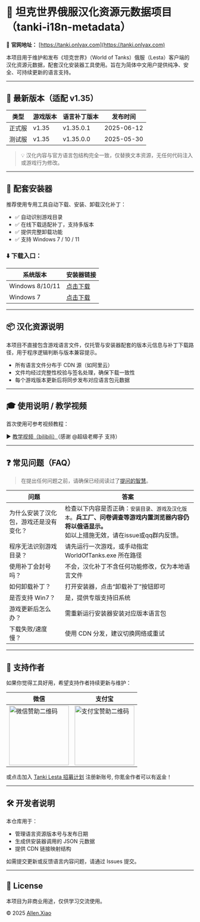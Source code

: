 # 🧭 坦克世界俄服汉化资源元数据项目（tanki-i18n-metadata）
🔗 **官网地址：** [https://tanki.onlyax.com](https://tanki.onlyax.com)

本项目用于维护和发布《坦克世界》（World of Tanks）俄服（Lesta）客户端的汉化资源元数据，配套汉化安装器工具使用。旨在为简体中文用户提供纯净、安全、可持续更新的语言支持。

---

## 📰 最新版本（适配 v1.35）

| 类型     | 游戏版本     | 语言补丁版本 | 发布时间       |
|----------|--------------|---------------|----------------|
| 正式服   | v1.35    | v1.35.0.1            | 2025-06-12     |
| 测试服   | v1.35    | v1.35.0.0            | 2025-05-30     |

> 💡 汉化内容与官方语言包结构完全一致，仅替换文本资源，无任何代码注入或游戏行为修改。

---

## 🧰 配套安装器

推荐使用专用工具自动下载、安装、卸载汉化补丁：

- ✅ 自动识别游戏目录
- ✅ 在线下载适配补丁，支持多版本
- ✅ 提供完整卸载功能
- ✅ 支持 Windows 7 / 10 / 11

### ⬇️ 下载入口：

| 系统版本 | 安装器链接 |
|----------|------------|
| Windows 8/10/11 | [点击下载](https://dl.onlyax.com/坦克世界莱服汉化安装器_2_1_signed.exe) |
| Windows 7       | [点击下载](https://dl.onlyax.com/坦克世界莱服汉化安装器_2_1_signed_win7.exe) |

---

## 📦 汉化资源说明

本项目不直接包含游戏语言文件，仅托管与安装器配套的版本元信息与补丁下载路径，用于程序逻辑判断与版本兼容提示。

- 所有语言文件分布于 CDN 源（如阿里云）
- 文件均经过完整性校验与签名处理，确保下载一致性
- 每个游戏版本更新后将同步发布对应语言包元数据

---

## 🎓 使用说明 / 教学视频

首次使用可参考视频教程：

▶️ [教学视频（bilibili）](https://b23.tv/Bs8i1cP)（感谢 @超级老椰子 支持）

---

## ❓ 常见问题（FAQ）
> 在提出任何问题之前，请确保已经阅读过了[提问的智慧](https://github.com/ryanhanwu/How-To-Ask-Questions-The-Smart-Way/blob/main/README-zh_CN.md)。

| 问题 | 答案 |
|------|------|
| 为什么安装了汉化包，游戏还是没有变化？| 检查以下内容是否正确：`安装目录`、`游戏及汉化版本`。**兵工厂、问卷调查等游戏内置浏览器内容仍将以俄语显示。**<br> 如以上措施无效，请在issue或qq群内反馈。 |
| 程序无法识别游戏目录？ | 请先运行一次游戏，或手动指定 WorldOfTanks.exe 所在路径 |
| 使用补丁会封号吗？ | 不会，汉化补丁不含任何功能修改，仅为本地语言文件 |
| 如何卸载补丁？ | 打开安装器，点击“卸载补丁”按钮即可 |
| 是否支持 Win7？ | 是，提供专版支持旧系统 |
| 游戏更新后怎么办？ | 需重新运行安装器安装对应版本语言包 |
| 下载失败/速度慢？ | 使用 CDN 分发，建议切换网络或重试 |

---

## 💖 支持作者

如果你觉得工具好用，希望支持作者持续更新与维护：

| 微信 | 支付宝 |
|------|------|
| <img src="https://tanki.onlyax.com/static/wechat_qr.jpg" width="160" alt="微信赞助二维码" /> | <img src="https://tanki.onlyax.com/static/alipay_qr.jpg" width="160" alt="支付宝赞助二维码" /> |

或点击加入 [Tanki Lesta 招募计划](https://tanki.su/referral/e4b86462996c4a1d9ba9c8dfd02bfe79) 注册新账号, 你氪金作者可以有返金！

---

## 🛠 开发者说明

本仓库用于：

- 管理语言资源版本号与发布日期
- 生成供安装器调用的 JSON 元数据
- 提供 CDN 链接映射结构

如需提交更新或反馈语言内容问题，请通过 Issues 提交。

---

## 📄 License

本项目为非商业用途，仅供学习交流使用。

© 2025 [Allen.Xiao](https://github.com/AllenXiao95)
